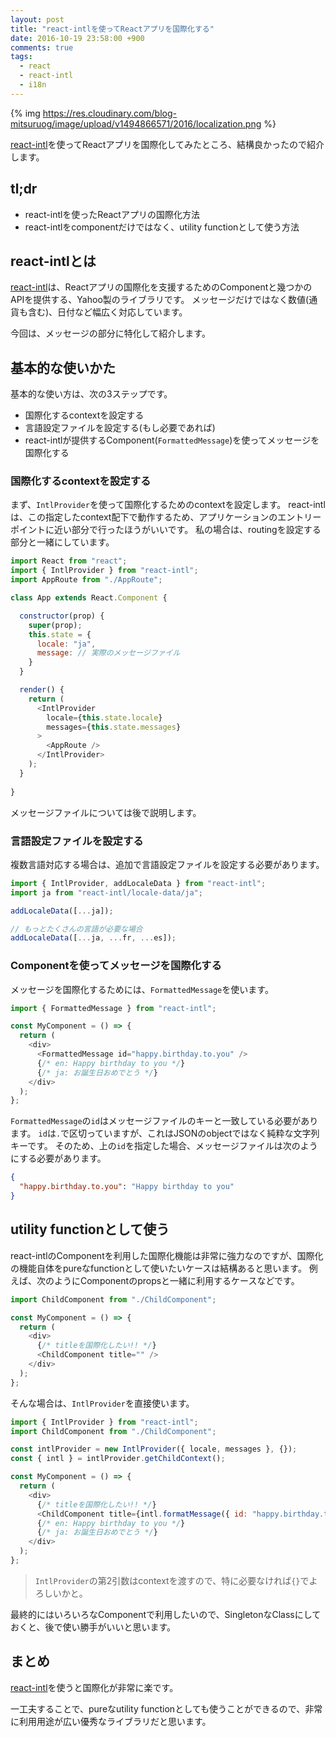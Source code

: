 ```yaml
---
layout: post
title: "react-intlを使ってReactアプリを国際化する"
date: 2016-10-19 23:58:00 +900
comments: true
tags:
  - react
  - react-intl
  - i18n
---
```


{% img https://res.cloudinary.com/blog-mitsuruog/image/upload/v1494866571/2016/localization.png %}

[react-intl](https://github.com/yahoo/react-intl)を使ってReactアプリを国際化してみたところ、結構良かったので紹介します。

<!-- more -->

## tl;dr

- react-intlを使ったReactアプリの国際化方法
- react-intlをcomponentだけではなく、utility functionとして使う方法

## react-intlとは

[react-intl](https://github.com/yahoo/react-intl)は、Reactアプリの国際化を支援するためのComponentと幾つかのAPIを提供する、Yahoo製のライブラリです。
メッセージだけではなく数値(通貨も含む)、日付など幅広く対応しています。

今回は、メッセージの部分に特化して紹介します。

## 基本的な使いかた

基本的な使い方は、次の3ステップです。

- 国際化するcontextを設定する
- 言語設定ファイルを設定する(もし必要であれば)
- react-intlが提供するComponent(`FormattedMessage`)を使ってメッセージを国際化する

### 国際化するcontextを設定する

まず、`IntlProvider`を使って国際化するためのcontextを設定します。
react-intlは、この指定したcontext配下で動作するため、アプリケーションのエントリーポイントに近い部分で行ったほうがいいです。
私の場合は、routingを設定する部分と一緒にしています。

```js
import React from "react";
import { IntlProvider } from "react-intl";
import AppRoute from "./AppRoute";

class App extends React.Component {

  constructor(prop) {
    super(prop);
    this.state = {
      locale: "ja",
      message: // 実際のメッセージファイル
    }
  }

  render() {
    return (
      <IntlProvider
        locale={this.state.locale}
        messages={this.state.messages}
      >
        <AppRoute />
      </IntlProvider>
    );
  }
  
}
```

メッセージファイルについては後で説明します。

### 言語設定ファイルを設定する

複数言語対応する場合は、追加で言語設定ファイルを設定する必要があります。

```js
import { IntlProvider, addLocaleData } from "react-intl";
import ja from "react-intl/locale-data/ja";

addLocaleData([...ja]);

// もっとたくさんの言語が必要な場合
addLocaleData([...ja, ...fr, ...es]);
```

### Componentを使ってメッセージを国際化する

メッセージを国際化するためには、`FormattedMessage`を使います。

```js
import { FormattedMessage } from "react-intl";

const MyComponent = () => {
  return (
    <div>
      <FormattedMessage id="happy.birthday.to.you" />
      {/* en: Happy birthday to you */}
      {/* ja: お誕生日おめでとう */}
    </div>
  );
};
```

`FormattedMessage`の`id`はメッセージファイルのキーと一致している必要があります。
`id`は`.`で区切っていますが、これはJSONのobjectではなく純粋な文字列キーです。
そのため、上の`id`を指定した場合、メッセージファイルは次のようにする必要があります。

```json
{
  "happy.birthday.to.you": "Happy birthday to you"
}
```

## utility functionとして使う

react-intlのComponentを利用した国際化機能は非常に強力なのですが、国際化の機能自体をpureなfunctionとして使いたいケースは結構あると思います。
例えば、次のようにComponentのpropsと一緒に利用するケースなどです。

```js
import ChildComponent from "./ChildComponent";

const MyComponent = () => {
  return (
    <div>
      {/* titleを国際化したい!! */}
      <ChildComponent title="" />
    </div>
  );
};
```

そんな場合は、`IntlProvider`を直接使います。

```js
import { IntlProvider } from "react-intl";
import ChildComponent from "./ChildComponent";

const intlProvider = new IntlProvider({ locale, messages }, {});
const { intl } = intlProvider.getChildContext();

const MyComponent = () => {
  return (
    <div>
      {/* titleを国際化したい!! */}
      <ChildComponent title={intl.formatMessage({ id: "happy.birthday.to.you" })} />
      {/* en: Happy birthday to you */}
      {/* ja: お誕生日おめでとう */}
    </div>
  );
};
```

> `IntlProvider`の第2引数はcontextを渡すので、特に必要なければ`{}`でよろしいかと。

最終的にはいろいろなComponentで利用したいので、SingletonなClassにしておくと、後で使い勝手がいいと思います。

## まとめ

[react-intl](https://github.com/yahoo/react-intl)を使うと国際化が非常に楽です。

一工夫することで、pureなutility functionとしても使うことができるので、非常に利用用途が広い優秀なライブラリだと思います。
